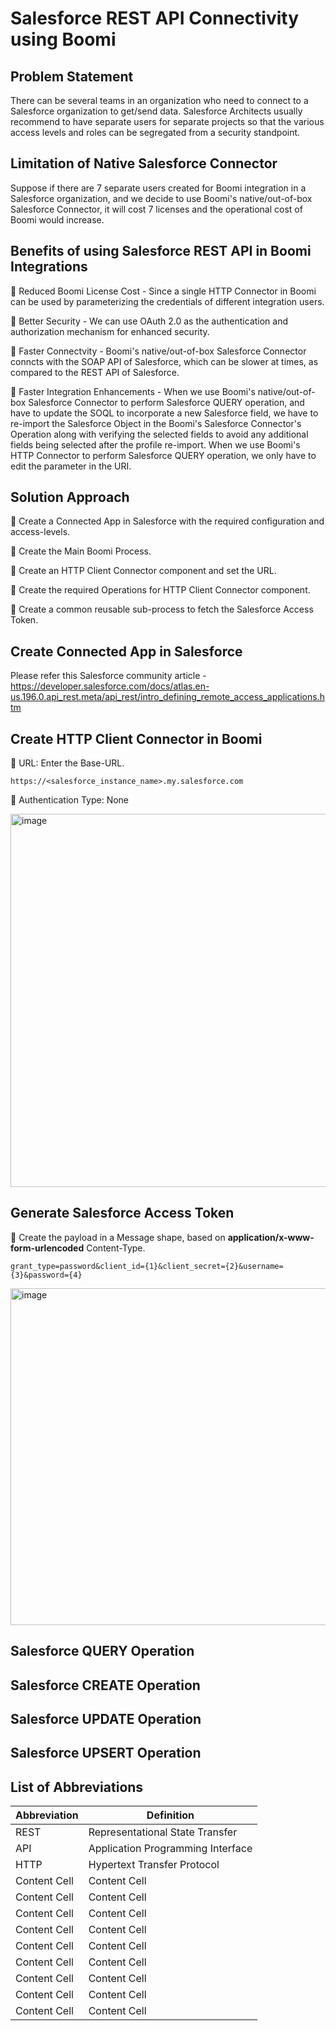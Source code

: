 # Salesforce REST API Connectivity using Boomi

## Problem Statement
There can be several teams in an organization who need to connect to a Salesforce organization to get/send data. Salesforce Architects usually recommend to have separate users for separate projects so that the various access levels and roles can be segregated from a security standpoint.

## Limitation of Native Salesforce Connector
Suppose if there are 7 separate users created for Boomi integration in a Salesforce organization, and we decide to use Boomi's native/out-of-box Salesforce Connector, it will cost 7 licenses and the operational cost of Boomi would increase.

## Benefits of using Salesforce REST API in Boomi Integrations
:small_orange_diamond: Reduced Boomi License Cost - Since a single HTTP Connector in Boomi can be used by parameterizing the credentials of different integration users.

:small_orange_diamond: Better Security - We can use OAuth 2.0 as the authentication and authorization mechanism for enhanced security.

:small_orange_diamond: Faster Connectvity - Boomi's native/out-of-box Salesforce Connector conncts with the SOAP API of Salesforce, which can be slower at times, as compared to the REST API of Salesforce.

:small_orange_diamond: Faster Integration Enhancements - When we use Boomi's native/out-of-box Salesforce Connector to perform Salesforce QUERY operation, and have to update the SOQL to incorporate a new Salesforce field, we have to re-import the Salesforce Object in the Boomi's Salesforce Connector's Operation along with verifying the selected fields to avoid any additional fields being selected after the profile re-import. When we use Boomi's HTTP Connector to perform Salesforce QUERY operation, we only have to edit the parameter in the URI.

## Solution Approach
:small_orange_diamond: Create a Connected App in Salesforce with the required configuration and access-levels.

:small_orange_diamond: Create the Main Boomi Process.

:small_orange_diamond: Create an HTTP Client Connector component and set the URL.

:small_orange_diamond: Create the required Operations for HTTP Client Connector component.

:small_orange_diamond: Create a common reusable sub-process to fetch the Salesforce Access Token.

## Create Connected App in Salesforce
Please refer this Salesforce community article - https://developer.salesforce.com/docs/atlas.en-us.196.0.api_rest.meta/api_rest/intro_defining_remote_access_applications.htm 

## Create HTTP Client Connector in Boomi
:small_orange_diamond: URL: Enter the Base-URL.
```
https://<salesforce_instance_name>.my.salesforce.com
```

:small_orange_diamond: Authentication Type: None

<img width="597" alt="image" src="https://github.com/ayanpan/sfdc-rest-api-boomi/assets/12267939/1a95a1b2-bfee-4f32-9b0f-042ee9fed3c4">

## Generate Salesforce Access Token
:small_orange_diamond: Create the payload in a Message shape, based on **application/x-www-form-urlencoded** Content-Type.
```
grant_type=password&client_id={1}&client_secret={2}&username={3}&password={4}
```
<img width="539" alt="image" src="https://github.com/ayanpan/sfdc-rest-api-boomi/assets/12267939/24ce8a79-dc30-4568-8ae2-280b2732f67a">


## Salesforce QUERY Operation

## Salesforce CREATE Operation

## Salesforce UPDATE Operation

## Salesforce UPSERT Operation

## List of Abbreviations
| Abbreviation  | Definition |
| ------------- | ------------- |
| REST  | Representational State Transfer  |
| API  | Application Programming Interface  |
| HTTP  | Hypertext Transfer Protocol  |
| Content Cell  | Content Cell  |
| Content Cell  | Content Cell  |
| Content Cell  | Content Cell  |
| Content Cell  | Content Cell  |
| Content Cell  | Content Cell  |
| Content Cell  | Content Cell  |
| Content Cell  | Content Cell  |
| Content Cell  | Content Cell  |
| Content Cell  | Content Cell  |
